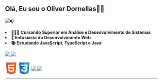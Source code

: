 <h2>Olá, Eu sou o Oliver Dornellas👋🏽</h2>
<a href = "mailto:oliverdornellas20@gmail.com
"><img src="https://img.shields.io/badge/-Gmail-%23333?style=for-the-badge&logo=gmail&logoColor=white" target="_blank"></a>📭
<p>
<li>👨🏽‍💻 <strong>Cursando Superior em Análise e Desenvolvimento de Sistemas
<li>🌱 Entusiasta do Desenvolvimento Web
<li>📚 Estudando JavaScript, TypeScript e Java 
  
  <p>
  
  <div align="">
  <a href="https://github.com/oliverdornellas">
  <img height="165em" src="https://github-readme-stats.vercel.app/api?username=oliverdornellas&show_icons=true&theme=blue-green&include_all_commits=true&count_private=true"/>
  <img height="155em" src="https://github-readme-stats.vercel.app/api/top-langs/?username=oliverdornellas&layout=compact&langs_count=7&theme=blue-green"/>
</div>
    
<div style="display: inline_block"><br>
   <img align="center" alt="oliver-HTML" height="40" width="40" src="https://raw.githubusercontent.com/devicons/devicon/master/icons/html5/html5-original.svg">
  <img align="center" alt="oliver-CSS" height="40" width="40" src="https://raw.githubusercontent.com/devicons/devicon/master/icons/css3/css3-original.svg">
  <img align="center" height="42" widht="40" src="https://cdn.jsdelivr.net/gh/devicons/devicon/icons/javascript/javascript-original.svg" />
  <img align="center" height="60" widht="40" src="https://cdn.jsdelivr.net/gh/devicons/devicon/icons/mysql/mysql-plain-wordmark.svg" />
    
</div>
    <hr>

